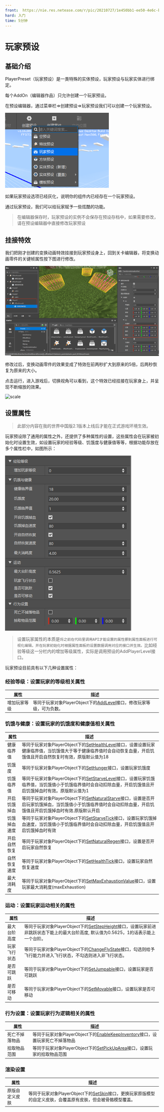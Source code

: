 ```yaml
---
front: 	https://nie.res.netease.com/r/pic/20210727/1e450bb1-ee50-4e6c-b614-7fbd6a00b4e7.png
hard: 入门
time: 5分钟
---
```



# 玩家预设

## 基础介绍

PlayerPreset（玩家预设）是一类特殊的实体预设，玩家预设与玩家实体进行绑定。

每个AddOn（编辑器作品）只允许创建一个玩家预设。

在预设编辑器，通过菜单栏=>创建预设=>玩家预设我们可以创建一个玩家预设。

![image-20210705160027132](./images/image-20210705160027132.png)

如果玩家预设选项已经灰化，说明你的组件内已经存在一个玩家预设。

通过玩家预设，我们可以给玩家赋予一些炫酷的功能。

> 在编辑器保存时，玩家预设的实例不会保存在预设存档中，如果需要修改，请在预设编辑器中直接修改玩家预设

## 挂接特效

我们把刚才创建的变换动画特效挂接到玩家预设身上，回到关卡编辑器，将变换动画零件的关键帧属性按下图进行修改。

![image-20210707162041367](./images/image-20210707162041367.png)

修改过后，变换动画零件的效果变成了特效在前两秒扩大到原来的5倍，后两秒恢复为原来的大小。

点击运行，进入游戏后，切换视角可以看到，这个特效已经挂接在玩家身上，并呈现不断缩放的效果。

![scale](./images/scale.gif)

## 设置属性
> 此部分内容在我的世界中国版2.1版本上线后才能在正式游戏环境生效。

玩家预设除了通用的属性之外，还提供了多种属性的设置，这些属性会在玩家被初始化时设置生效，如设置玩家的经验等级、饥饿度与健康值等等，根据功能存放在多个属性栏中，如图所示：

![playersettingattr](./images/playersettingattr.png)

> 设置玩家属性的本质是`将之前在代码里调用API才能设置的属性挪到属性面板进行可视化编辑，并在玩家初始化时根据属性面板的设置数据调用对应的接口并生效。`比如经验等级这一分栏内的增加等级属性，实际是调用预设的AddPlayerLevel接口。

玩家预设目前具有以下几种设置属性：
### 经验等级：设置玩家的等级相关属性

| 属性         | 描述                                                         |
| ------------ | ------------------------------------------------------------ |
| 增加玩家等级 | 等同于玩家对象PlayerObject下的<a href="../../../../../mcdocs/3-PresetAPI/预设对象/预设/玩家对象PlayerObject.html#addlevel" rel="noopenner">AddLevel</a>接口，修改玩家等级，可为负数。|

### 饥饿与健康：设置玩家的饥饿度和健康值相关属性

| 属性         | 描述                                                         |
| ------------ | ------------------------------------------------------------ |
| 健康临界值   | 等同于玩家对象PlayerObject下的<a href="../../../../../mcdocs/3-PresetAPI/预设对象/预设/玩家对象PlayerObject.html#sethealthlevel" rel="noopenner">SetHealthLevel</a>接口，设置设置玩家健康临界值，当饥饿值大于等于健康临界值时会自动恢复血量，开启饥饿值且开启自然恢复时有效，原版默认值为18 |
| 饥饿度       | 等同于玩家对象PlayerObject下的<a href="../../../../../mcdocs/3-PresetAPI/预设对象/预设/玩家对象PlayerObject.html#sethunger" rel="noopenner">SetHunger</a>接口，设置玩家饥饿度 |
| 饥饿临界值   | 等同于玩家对象PlayerObject下的<a href="../../../../../mcdocs/3-PresetAPI/预设对象/预设/玩家对象PlayerObject.html#setstarvelevel" rel="noopenner">SetStarveLevel</a>接口，设置玩家饥饿临界值，当饥饿值小于饥饿临界值时会自动扣除血量，开启饥饿值且开启饥饿掉血时有效。原版默认值为1 |
| 开启饥饿掉血 | 等同于玩家对象PlayerObject下的<a href="../../../../../mcdocs/3-PresetAPI/预设对象/预设/玩家对象PlayerObject.html#setnaturalstarve" rel="noopenner">SetNaturalStarve</a>接口，设置是否开启玩家饥饿掉血，当饥饿值小于饥饿临界值时会自动扣除血量，开启饥饿值且开启饥饿掉血时有效.原版默认开启 |
| 饥饿掉血速度 | 等同于玩家对象PlayerObject下的<a href="../../../../../mcdocs/3-PresetAPI/预设对象/预设/玩家对象PlayerObject.html#setstarvetick" rel="noopenner">SetStarveTick</a>接口，设置玩家饥饿掉血速度，当饥饿值小于饥饿临界值时会自动扣除血量，开启饥饿值且开启饥饿掉血时有效 |
| 开启自然恢复 | 等同于玩家对象PlayerObject下的<a href="../../../../../mcdocs/3-PresetAPI/预设对象/预设/玩家对象PlayerObject.html#setnaturalregen" rel="noopenner">SetNaturalRegen</a>接口，设置是否开启玩家自然恢复 |
| 自然恢复速度 | 等同于玩家对象PlayerObject下的<a href="../../../../../mcdocs/3-PresetAPI/预设对象/预设/玩家对象PlayerObject.html#sethealthtick" rel="noopenner">SetHealthTick</a>接口，设置玩家自然恢复速度 |
| 最大消耗度   | 等同于玩家对象PlayerObject下的<a href="../../../../../mcdocs/3-PresetAPI/预设对象/预设/玩家对象PlayerObject.html#setmaxexhaustionvalue" rel="noopenner">SetMaxExhaustionValue</a>接口，设置玩家最大消耗度(maxExhaustion) |



### 运动：设置玩家运动相关的属性

| 属性         | 描述                                                         |
| ------------ | ------------------------------------------------------------ |
| 最大台阶高度 | 等同于玩家对象PlayerObject下的<a href="../../../../../mcdocs/3-PresetAPI/预设对象/预设/玩家对象PlayerObject.html#setstepheight" rel="noopenner">SetStepHeight</a>接口，设置玩家前进非跳跃状态下能上的最大台阶高度, 默认值为0.5625，1的话表示能上一个台阶。 |
| 玩家飞行状态 | 等同于玩家对象PlayerObject下的<a href="../../../../../mcdocs/3-PresetAPI/预设对象/预设/玩家对象PlayerObject.html#changeflystate" rel="noopenner">ChangeFlyState</a>接口，勾选则给予飞行能力并进入飞行状态，不勾选则进入非飞行状态。 |
| 是否可跳跃   | 等同于玩家对象PlayerObject下的<a href="../../../../../mcdocs/3-PresetAPI/预设对象/预设/玩家对象PlayerObject.html#setjumpable" rel="noopenner">SetJumpable</a>接口，设置玩家是否可跳跃 |
| 是否可移动   | 等同于玩家对象PlayerObject下的<a href="../../../../../mcdocs/3-PresetAPI/预设对象/预设/玩家对象PlayerObject.html#setmovable" rel="noopenner">SetMovable</a>接口，设置玩家是否可移动 |

### 行为设置：设置玩家行为逻辑相关的属性

| 属性           | 描述                                                         |
| -------------- | ------------------------------------------------------------ |
| 死亡不掉落物品 | 等同于玩家对象PlayerObject下的<a href="../../../../../mcdocs/3-PresetAPI/预设对象/预设/玩家对象PlayerObject.html#enablekeepinventory" rel="noopenner">EnableKeepInventory</a>接口，设置玩家死亡不掉落物品 |
| 拾取物品范围   | 等同于玩家对象PlayerObject下的<a href="../../../../../mcdocs/3-PresetAPI/预设对象/预设/玩家对象PlayerObject.html#setpickuparea" rel="noopenner">SetPickUpArea</a>接口，设置玩家的拾取物品范围 |



### 渲染设置

| 属性           | 描述                                                         |
| -------------- | ------------------------------------------------------------ |
| 原版自定义皮肤 | 等同于玩家对象PlayerObject下的<a href="../../../../../mcdocs/3-PresetAPI/预设对象/预设/玩家对象PlayerObject.html#setskin" rel="noopenner">SetSkin</a>接口，更换玩家原版模型的自定义皮肤，会覆盖原有皮肤，但会被骨骼模型覆盖。 |
